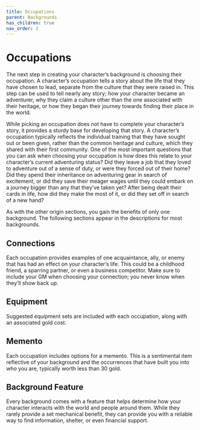 ```yaml
---
title: Occupations
parent: Backgrounds
has_children: true
nav_order: 2
---
```


# Occupations
The next step in creating your character’s background is choosing their occupation. A character’s occupation tells a story about the life that they have chosen to lead, separate from the culture that they were raised in. This step can be used to tell nearly any story; how your character became an adventurer, why they claim a culture other than the one associated with their heritage, or how they began their journey towards finding their place in the world.

While picking an occupation does not have to complete your character’s story, it provides a sturdy base for developing that story. A character’s occupation typically reflects the individual training that they have sought out or been given, rather than the common heritage and culture, which they shared with their first community. One of the most important questions that you can ask when choosing your occupation is how does this relate to your character’s current adventuring status? Did they leave a job that they loved to adventure out of a sense of duty, or were they forced out of their home? Did they spend their inheritance on adventuring gear in search of excitement, or did they save their meager wages until they could embark on a journey bigger than any that they’ve taken yet? After being dealt their cards in life, how did they make the most of it, or did they set off in search of a new hand?

As with the other origin sections, you gain the benefits of only one background. The following sections appear in the descriptions for most backgrounds.

## Connections
Each occupation provides examples of one acquaintance, ally, or enemy that has had an effect on your character’s life. This could be a childhood friend, a sparring partner, or even a business competitor. Make sure to include your GM when choosing your connection; you never know when they’ll show back up.

## Equipment
Suggested equipment sets are included with each occupation, along with an associated gold cost.

## Memento
Each occupation includes options for a memento. This is a sentimental item reflective of your background and the occurrences that have built you into who you are, typically worth less than 30 gold.

## Background Feature
Every background comes with a feature that helps determine how your character interacts with the world and people around them. While they rarely provide a set mechanical benefit, they can provide you with a reliable way to find information, shelter, or even financial support.
